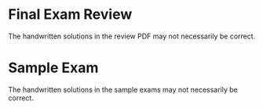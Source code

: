 # Final Exam Review
The handwritten solutions in the review PDF may not necessarily be correct.
# Sample Exam
The handwritten solutions in the sample exams may not necessarily be correct.
